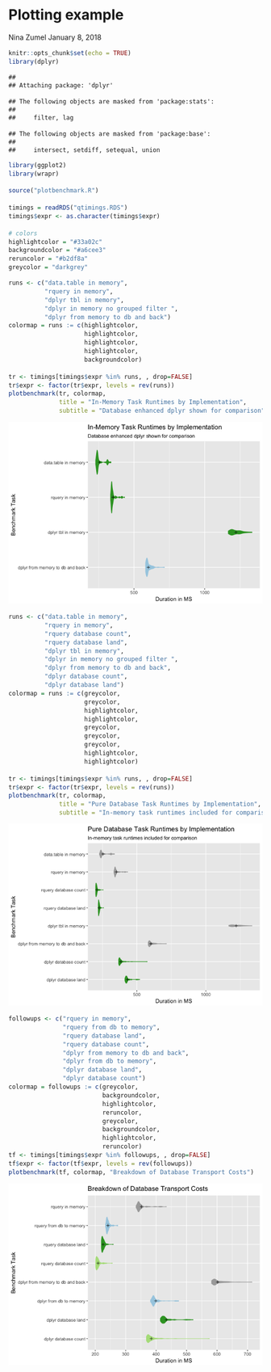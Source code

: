 Plotting example
================
Nina Zumel
January 8, 2018

``` r
knitr::opts_chunk$set(echo = TRUE)
library(dplyr)
```

    ## 
    ## Attaching package: 'dplyr'

    ## The following objects are masked from 'package:stats':
    ## 
    ##     filter, lag

    ## The following objects are masked from 'package:base':
    ## 
    ##     intersect, setdiff, setequal, union

``` r
library(ggplot2)
library(wrapr)

source("plotbenchmark.R")

timings = readRDS("qtimings.RDS")
timings$expr <- as.character(timings$expr)

# colors
highlightcolor = "#33a02c"
backgroundcolor = "#a6cee3"
reruncolor = "#b2df8a"
greycolor = "darkgrey"
```

``` r
runs <- c("data.table in memory", 
          "rquery in memory",
          "dplyr tbl in memory",
          "dplyr in memory no grouped filter ",
          "dplyr from memory to db and back")
colormap = runs := c(highlightcolor,
                     highlightcolor,
                     highlightcolor,
                     highlightcolor,
                     backgroundcolor)

tr <- timings[timings$expr %in% runs, , drop=FALSE]
tr$expr <- factor(tr$expr, levels = rev(runs))
plotbenchmark(tr, colormap, 
              title = "In-Memory Task Runtimes by Implementation",
              subtitle = "Database enhanced dplyr shown for comparison")
```

![](plotexample_files/figure-markdown_github/unnamed-chunk-1-1.png)

``` r
runs <- c("data.table in memory", 
          "rquery in memory",
          "rquery database count",
          "rquery database land",
          "dplyr tbl in memory",
          "dplyr in memory no grouped filter ",
          "dplyr from memory to db and back",
          "dplyr database count",
          "dplyr database land")
colormap = runs := c(greycolor,
                     greycolor,
                     highlightcolor,
                     highlightcolor,
                     greycolor,
                     greycolor,
                     greycolor,
                     highlightcolor,
                     highlightcolor)

tr <- timings[timings$expr %in% runs, , drop=FALSE]
tr$expr <- factor(tr$expr, levels = rev(runs))
plotbenchmark(tr, colormap, 
              title = "Pure Database Task Runtimes by Implementation",
              subtitle = "In-memory task runtimes included for comparison")
```

![](plotexample_files/figure-markdown_github/unnamed-chunk-1-2.png)

``` r
followups <- c("rquery in memory",
               "rquery from db to memory", 
               "rquery database land", 
               "rquery database count", 
               "dplyr from memory to db and back",
               "dplyr from db to memory",
               "dplyr database land",
               "dplyr database count")
colormap = followups := c(greycolor,
                          backgroundcolor,
                          highlightcolor,
                          reruncolor,
                          greycolor,
                          backgroundcolor,
                          highlightcolor,
                          reruncolor)
tf <- timings[timings$expr %in% followups, , drop=FALSE]
tf$expr <- factor(tf$expr, levels = rev(followups))
plotbenchmark(tf, colormap, "Breakdown of Database Transport Costs")
```

![](plotexample_files/figure-markdown_github/unnamed-chunk-1-3.png)
